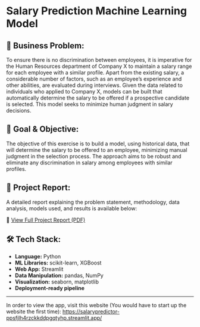 # Salary Prediction Machine Learning Model

## 📌 Business Problem: 
To ensure there is no discrimination between employees, it is imperative for the Human Resources department of Company X to maintain a salary range for each employee with a similar profile. Apart from the existing salary, a considerable number of factors, such as an employee’s experience and other abilities, are evaluated during interviews. Given the data related to individuals who applied to Company X, models can be built that automatically determine the salary to be offered if a prospective candidate is selected. This model seeks to minimize human judgment in salary decisions.

## 📌 Goal & Objective: 
The objective of this exercise is to build a model, using historical data, that will determine the salary to be offered to an employee, minimizing manual judgment in the selection process. The approach aims to be robust and eliminate any discrimination in salary among employees with similar profiles.

## 📄 Project Report:

A detailed report explaining the problem statement, methodology, data analysis, models used, and results is available below:

📘 [View Full Project Report (PDF)](Model_training_report.pdf)

## 🛠️ Tech Stack:

- **Language:** Python
- **ML Libraries:** scikit-learn, XGBoost
- **Web App:** Streamlit
- **Data Manipulation:** pandas, NumPy
- **Visualization:** seaborn, matplotlib
- **Deployment-ready pipeline**

---


In order to view the app, visit this website (You would have to start up the website the first time): https://salarypredictor-ppsfjlh4rzckkddpgqtyhp.streamlit.app/
